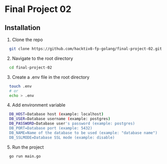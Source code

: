 # Final Project 02

## Installation
1. Clone the repo
```sh
  git clone https://github.com/hacktiv8-fp-golang/final-project-02.git
```
2. Navigate to the root directory
```sh
  cd final-project-02
```
3. Create a .env file in the root directory
```sh
  touch .env
  # or
  echo > .env
```
4. Add environment variable
```sh
  DB_HOST=Database host (example: localhost)
  DB_USER=Database username (example: postgres)
  DB_PASSWORD=Database user's password (example: postgres)
  DB_PORT=Database port (example: 5432)
  DB_NAME=Name of the database to be used (example: "database name")
  DB_SSLMODE=Database SSL mode (example: disable)
```
5. Run the project
```sh
  go run main.go
```